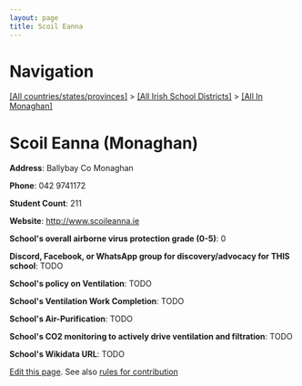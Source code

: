 ```yaml
---
layout: page
title: Scoil Eanna
---
```

# Navigation

[[All countries/states/provinces]](../../..) > [[All Irish School Districts]](../..) > [[All In Monaghan]](..)

# Scoil Eanna (Monaghan)

**Address**: Ballybay Co Monaghan

**Phone**: 042 9741172

**Student Count**: 211

**Website**: <http://www.scoileanna.ie>

**School's overall airborne virus protection grade (0-5)**: 0

**Discord, Facebook, or WhatsApp group for discovery/advocacy for THIS school**: TODO

**School's policy on Ventilation**: TODO

**School's Ventilation Work Completion**: TODO

**School's Air-Purification**: TODO

**School's CO2 monitoring to actively drive ventilation and filtration**: TODO

**School's Wikidata URL**: TODO


[Edit this page](https://github.com/ventilate-schools/Ireland/edit/main/./Monaghan/Scoil_Eanna.md). See also [rules for contribution](../../../contribution-rules/)